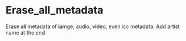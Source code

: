 # Erase_all_metadata
Erase all metadata of iamge, audio, video, even icc metadata. Add artist name at the end
